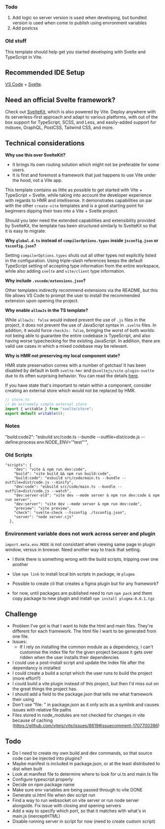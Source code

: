 ### Todo

1. Add logic so server version is used when developing, but bundled version is used when come to publish using envronment variables
2. Add postcss

### Old stuff

This template should help get you started developing with Svelte and TypeScript in Vite.

## Recommended IDE Setup

[VS Code](https://code.visualstudio.com/) + [Svelte](https://marketplace.visualstudio.com/items?itemName=svelte.svelte-vscode).

## Need an official Svelte framework?

Check out [SvelteKit](https://github.com/sveltejs/kit#readme), which is also powered by Vite. Deploy anywhere with its serverless-first approach and adapt to various platforms, with out of the box support for TypeScript, SCSS, and Less, and easily-added support for mdsvex, GraphQL, PostCSS, Tailwind CSS, and more.

## Technical considerations

**Why use this over SvelteKit?**

-   It brings its own routing solution which might not be preferable for some users.
-   It is first and foremost a framework that just happens to use Vite under the hood, not a Vite app.

This template contains as little as possible to get started with Vite + TypeScript + Svelte, while taking into account the developer experience with regards to HMR and intellisense. It demonstrates capabilities on par with the other `create-vite` templates and is a good starting point for beginners dipping their toes into a Vite + Svelte project.

Should you later need the extended capabilities and extensibility provided by SvelteKit, the template has been structured similarly to SvelteKit so that it is easy to migrate.

**Why `global.d.ts` instead of `compilerOptions.types` inside `jsconfig.json` or `tsconfig.json`?**

Setting `compilerOptions.types` shuts out all other types not explicitly listed in the configuration. Using triple-slash references keeps the default TypeScript setting of accepting type information from the entire workspace, while also adding `svelte` and `vite/client` type information.

**Why include `.vscode/extensions.json`?**

Other templates indirectly recommend extensions via the README, but this file allows VS Code to prompt the user to install the recommended extension upon opening the project.

**Why enable `allowJs` in the TS template?**

While `allowJs: false` would indeed prevent the use of `.js` files in the project, it does not prevent the use of JavaScript syntax in `.svelte` files. In addition, it would force `checkJs: false`, bringing the worst of both worlds: not being able to guarantee the entire codebase is TypeScript, and also having worse typechecking for the existing JavaScript. In addition, there are valid use cases in which a mixed codebase may be relevant.

**Why is HMR not preserving my local component state?**

HMR state preservation comes with a number of gotchas! It has been disabled by default in both `svelte-hmr` and `@sveltejs/vite-plugin-svelte` due to its often surprising behavior. You can read the details [here](https://github.com/rixo/svelte-hmr#svelte-hmr).

If you have state that's important to retain within a component, consider creating an external store which would not be replaced by HMR.

```ts
// store.ts
// An extremely simple external store
import { writable } from "svelte/store";
export default writable(0);
```

### Notes

"build:code2": "esbuild src/code.ts --bundle --outfile=dist/code.js --define:process.env.NODE_ENV='\"test\"'",

### Old Scripts

```
"scripts": {
    "dev": "vite & npm run dev:code",
    "build": "vite build && npm run build:code",
    "build:code": "esbuild src/code/main.ts --bundle --outfile=dist/code.js --minify",
    "dev:code": "esbuild src/code/main.ts --bundle --outfile=dist/code.js --watch",
    "dev:server-old": "vite dev --mode server & npm run dev:code & npm run server",
    "dev:server": "vite dev --mode server & npm run dev:code",
    "preview": "vite preview",
    "check": "svelte-check --tsconfig ./tsconfig.json",
    "server": "node server.cjs"
  },
```

### Environment variable does not work across server and plugin

`import.meta.env.MODE` is not consistant when viewing same page in plugin window, versus in browser. Need another way to track that setting.

-   I think there is something wrong with the build scripts, tripping over one another

-   Use `npm link` to install local bin scripts in package, ie `plugma`

-   Possible to create cli that creates a figma plugin but for any framework?

-   for now, until packages are published need to run `npm pack` and them copy package to new plugin and install `npm install plugma-0.0.1.tgz`

## Challenge

-   Problem I've got is that I want to hide the html and main files. They're different for each framework. The html file I want to be generated from one file.
-   Issues:
    -   If I rely on installing the common module as a dependency, I can't customise the index file for the given project because it gets over ridden when the user installs their dependencies
-   I could use a post-install script and update the index file after the dependancy is installed
-   I could create a build a script which the user runs to build the project (more effort?)
-   I could build a vite plugin instead of this project, but then I'd miss out on the great things the project has.
-   I should add a field to the package.json that tells me what framework their using
-   Don't use "file: " in package.json as it only acts as a symlink and causes issues with relative file paths
-   Files stored in node_modules are not checked for changes in vite because of caching (https://github.com/vitejs/vite/issues/8619#issuecomment-1707700396)

## Todo

-   Do I need to create my own build and dev commands, so that source code can be injected into plugins?
-   Maybe manifest is included in package.json, or at the least distributed to dist when built
-   Look at manifest file to determine where to look for ui.ts and main.ts file
-   Configure typescript properly
-   Decide on npm package name
-   Make sure env variables are being passed through to vite DONE
-   Generate ui.html file when dev script run
-   Find a way to run websocket on vite server or run node server alongside. Fix issue with closing and opening servers
-   Add a way to specify which port, so that it matches with what's in main.js (inerceptHTML)
-   Disable running server in script for now (need to create custom script)
